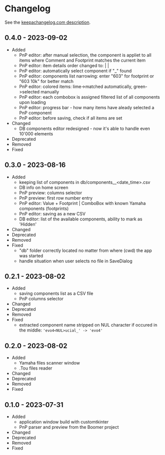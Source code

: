 # Changelog

See the [keepachangelog.com description](https://keepachangelog.com/en/1.0.0/).

## 0.4.0 - 2023-09-02

* Added
  * PnP editor: after manual selection, the component is appliet to all items where Comment and Footprint matches the current item
  * PnP editor: item details order changed to: <index> | <footprint> | <comment>
  * PnP editor: automatically select component if "<footprint>_<comment>" found
  * PnP editor: components list narrowing: enter "603" for footprint or "603 10k" for better match
  * PnP editor: colored items: lime->matched automatically, green->selected manually
  * PnP editor: each combobox is assigned filtered list of all components upon loading
  * PnP editor: progress bar - how many items have aleady selected a PnP component
  * PnP editor: before saving, check if all items are set
* Changed
  * DB components editor redesigned - now it's able to handle even 10'000 elements
* Deprecated
* Removed
* Fixed

## 0.3.0 - 2023-08-16

* Added
  * keeping list of components in db/components__<date_time>.csv
  * DB info on home screen
  * PnP preview: columns selector
  * PnP preview: first row number entry
  * PnP editor: Value + Footprint | ComboBox with known Yamaha components (footprints)
  * PnP editor: saving as a new CSV
  * DB editor: list of the available components, ability to mark as 'Hidden'
* Changed
* Deprecated
* Removed
* Fixed
  * "db" folder correctly located no matter from where (cwd) the app was started
  * handle situation when user selects no file in SaveDialog

## 0.2.1 - 2023-08-02

* Added
  * saving components list as a CSV file
  * PnP columns selector
* Changed
* Deprecated
* Removed
* Fixed
  * extracted component name stripped on NUL character if occured in the middle:
    `'evo4<NUL>ucial_' -> 'evo4'`

## 0.2.0 - 2023-08-02

* Added
  * Yamaha files scanner window
  * .Tou files reader
* Changed
* Deprecated
* Removed
* Fixed

## 0.1.0 - 2023-07-31

* Added
  * application window build with customtkinter
  * PnP parser and preview from the Boomer project
* Changed
* Deprecated
* Removed
* Fixed
